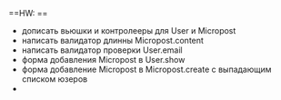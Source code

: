==HW: ==

* дописать вьюшки и контролееры для User и Micropost
* написать валидатор длинны Micropost.content
* написать валидатор проверки User.email
* форма добавления Micropost в User.show
* форма добавление Micropost в Micropost.create с выпадающим списком юзеров
* 